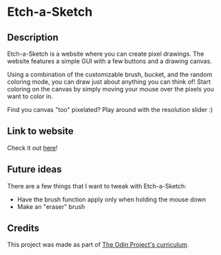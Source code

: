 # Etch-a-Sketch

## Description

Etch-a-Sketch is a website where you can create pixel drawings. The website features a simple GUI with a few buttons and a drawing canvas.

Using a combination of the customizable brush, bucket, and the random coloring mode, you can draw just about anything you can think of! Start coloring on the canvas by simply moving your mouse over the pixels you want to color in.

Find you canvas "too" pixelated? Play around with the resolution slider :)

## Link to website

Check it out [here](https://dingdongg.github.io/odin-eas/)!

## Future ideas

There are a few things that I want to tweak with Etch-a-Sketch:
- Have the brush function apply only when holding the mouse down
- Make an "eraser" brush

## Credits

This project was made as part of [The Odin Project's curriculum](https://www.theodinproject.com/lessons/foundations-etch-a-sketch).

